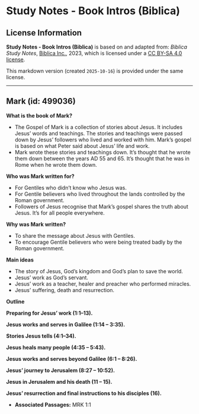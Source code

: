 # Study Notes - Book Intros (Biblica)

## License Information

**Study Notes - Book Intros (Biblica)** is based on and adapted from: _Biblica Study Notes_, [Biblica Inc.](https://www.biblica.com/), 2023, which is licensed under a [CC BY-SA 4.0 license](https://creativecommons.org/licenses/by-sa/4.0/legalcode.en).

This markdown version (created `2025-10-16`) is provided under the same license.



--------------------------------

## Mark (id: 499036)

**What is the book of Mark?**

* The Gospel of Mark is a collection of stories about Jesus. It includes Jesus’ words and teachings. The stories and teachings were passed down by Jesus’ followers who lived and worked with him. Mark’s gospel is based on what Peter said about Jesus’ life and work.
* Mark wrote these stories and teachings down. It’s thought that he wrote them down between the years AD 55 and 65\. It’s thought that he was in Rome when he wrote them down.

**Who was Mark written for?**

* For Gentiles who didn’t know who Jesus was.
* For Gentile believers who lived throughout the lands controlled by the Roman government.
* Followers of Jesus recognise that Mark’s gospel shares the truth about Jesus. It’s for all people everywhere.

**Why was Mark written?**

* To share the message about Jesus with Gentiles.
* To encourage Gentile believers who were being treated badly by the Roman government.

**Main ideas**

* The story of Jesus, God’s kingdom and God’s plan to save the world.
* Jesus’ work as God’s servant.
* Jesus’ work as a teacher, healer and preacher who performed miracles.
* Jesus’ suffering, death and resurrection.

**Outline**

**Preparing for Jesus’ work (1:1–13\).**

**Jesus works and serves in Galilee (1:14 – 3:35\).**

**Stories Jesus tells (4:1–34\).**

**Jesus heals many people (4:35 – 5:43\).**

**Jesus works and serves beyond Galilee (6:1 – 8:26\).**

**Jesus’ journey to Jerusalem (8:27 – 10:52\).**

**Jesus in Jerusalem and his death (11 – 15\).**

**Jesus’ resurrection and final instructions to his disciples (16\).**

* **Associated Passages:** MRK 1:1

